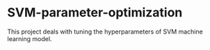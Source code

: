 # SVM-parameter-optimization

This project deals with tuning the hyperparameters of SVM machine learning model. 
